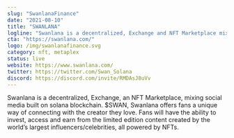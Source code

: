 ```yaml
---
slug: "SwanlanaFinance"
date: "2021-08-10"
title: "SWANLANA"
logline: "Swanlana is a decentralized, Exchange and NFT Marketplace mixing social media."
cta: "https://swanlana.com/"
logo: /img/swanlanafinance.svg
category: nft, metaplex
status: live
website: https://www.swanlana.com/
twitter: https://twitter.com/Swan_Solana
discord: https://discord.com/invite/RMDAsJ8uVv
---
```


Swanlana is a decentralized, Exchange, an NFT Marketplace, mixing social media built on solana blockchain. 
$SWAN, Swanlana offers fans a unique way of connecting with the creator they love. Fans will have the ability to invest, 
access and earn from the limited edition content created by the world’s largest influencers/celebrities, all powered by NFTs.